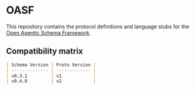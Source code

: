 # OASF

This repository contains the protocol definitions and language stubs for the
[Open Agentic Schema Framework](https://schema.oasf.agntcy.org).

## Compatibility matrix

```markdown
| Schema Version | Proto Version |
| -------------- | ------------- |
| v0.3.1         | v1            |
| v0.4.0         | v2            |
```
